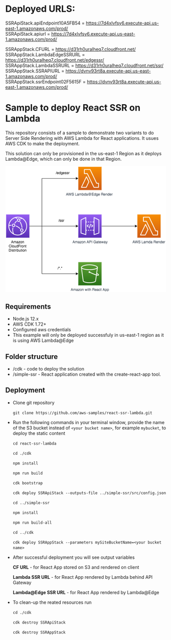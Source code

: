 # Deployed URLS:

SSRApiStack.apiEndpoint10A5FB54 = https://7d4xlvfsy6.execute-api.us-east-1.amazonaws.com/prod/  
SSRApiStack.apiurl = https://7d4xlvfsy6.execute-api.us-east-1.amazonaws.com/prod/  

SSRAppStack.CFURL = https://d31rh0uralheq7.cloudfront.net/  
SSRAppStack.LambdaEdgeSSRURL = https://d31rh0uralheq7.cloudfront.net/edgessr/  
SSRAppStack.LambdaSSRURL = https://d31rh0uralheq7.cloudfront.net/ssr/  
SSRAppStack.SSRAPIURL = https://dvnv93rt8a.execute-api.us-east-1.amazonaws.com/prod/  
SSRAppStack.ssrEndpoint02F5615F = https://dvnv93rt8a.execute-api.us-east-1.amazonaws.com/prod/  




# Sample to deploy React SSR on Lambda

This repository consists of a sample to demonstrate two variants to do Server Side Rendering with AWS Lambda for React applications.
It usues AWS CDK to make the deployment.

This solution can only be provisioned in the us-east-1 Region as it deploys Lambda@Edge, which can only be done in that Region.

![alt](images/LambdaSSR-Architecture.png)

## Requirements
- Node.js 12.x
- AWS CDK 1.72+
- Configured aws credentials
- This example will only be deployed successfuly in us-east-1 region as it is using AWS Lambda@Edge

## Folder structure

- /cdk - code to deploy the solution 
- /simple-ssr - React application created with the create-react-app tool.


## Deployment
- Clone git repository

    `git clone https://github.com/aws-samples/react-ssr-lambda.git`

- Run the following commands in your terminal window, provide the name of the S3 bucket instead of `<your bucket name>`, for example `mybucket`, to deploy the static content

    `cd react-ssr-lambda`

    `cd ./cdk`

    `npm install`

    `npm run build`

    `cdk bootstrap`

    `cdk deploy SSRApiStack --outputs-file ../simple-ssr/src/config.json`

    `cd ../simple-ssr`

    `npm install`

    `npm run build-all`

    `cd ../cdk`

    `cdk deploy SSRAppStack --parameters mySiteBucketName=<your bucket name>`

- After successful deployment you will see output variables

    **CF URL** - for React App stored on S3 and rendered on client

    **Lambda SSR URL** - for React App rendered by Lambda behind API Gateway

    **Lambda@Edge SSR URL** - for React App rendered by Lambda@Edge

- To clean-up the reated resources run

    `cd ./cdk`

    `cdk destroy SSRApiStack`
    
    `cdk destroy SSRAppStack`
